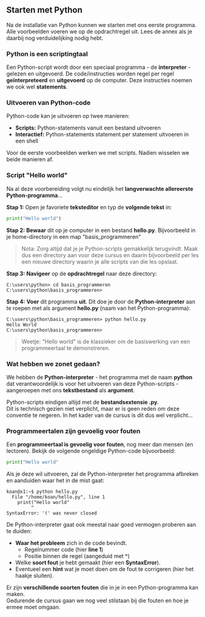 ## Starten met Python

Na de installatie van Python kunnen we starten met ons eerste programma.
Alle voorbeelden voeren we op de opdrachtregel uit. Lees de annex als je daarbij nog verduidelijking nodig hebt.

### Python is een scriptingtaal

Een Python-script wordt door een speciaal programma - de **interpreter** - gelezen en uitgevoerd.
De code/instructies worden regel per regel **geïnterpreteerd** en **uitgevoerd** op de computer.
Deze instructies noemen we ook wel **statements**.

### Uitvoeren van Python-code

Python-code kan je uitvoeren op twee manieren:

* **Scripts:** Python-statements vanuit een bestand uitvoeren
* **Interactief:** Python-statements statement per statement uitvoeren in een shell

Voor de eerste voorbeelden werken we met scripts. Nadien wisselen we beide manieren af.

### Script "Hello world"

Na al deze voorbereiding volgt nu eindelijk het **langverwachte allereerste Python-programma**...

**Stap 1:** Open je favoriete **teksteditor** en typ de **volgende tekst** in:

~~~python
print("Hello world")
~~~

**Stap 2:** **Bewaar** dit op je computer in een bestand **hello.py**.
Bijvoorbeeld in je home-directory in een map "basis_programmeren"

> Nota: Zorg altijd dat je je Python-scripts gemakkelijk terugvindt. Maak dus een directory aan voor deze cursus en daarin bijvoorbeeld per les een nieuwe directory waarin je alle scripts van die les opslaat.

**Stap 3:** **Navigeer** op de **opdrachtregel** naar deze directory:

~~~
C:\users\python> cd basis_programmeren
C:\users\python\basis_programmeren> 
~~~

**Stap 4:** **Voer** dit programma **uit**.
Dit doe je door de **Python-interpreter** aan te roepen met als argument **hello.py** (naam van het Python-programma):

~~~
C:\users\python\basis_programmeren> python hello.py
Hello World
C:\users\python\basis_programmeren> 
~~~

> Weetje: "Hello world" is de klassieker om de basiswerking van een programmeertaal te demonstreren.

### Wat hebben we zonet gedaan?

We hebben de **Python-interpreter** - het programma met de naam **python** dat verantwoordelijk is voor het uitvoeren van deze Python-scripts - aangeroepen met ons **tekstbestand** als **argument**.

Python-scripts eindigen altijd met de **bestandsextensie .py**.  
Dit is technisch gezien niet verplicht, maar er is geen reden om deze conventie te negeren. In het kader van de cursus is dit dus wel verplicht...

### Programmeertalen zijn gevoelig voor fouten

Een **programmeertaal is gevoelig voor fouten**, nog meer dan mensen (en lectoren).
Bekijk de volgende ongeldige Python-code bijvoorbeeld:

~~~python
print("Hello world"
~~~

Als je deze wil uitvoeren, zal de Python-interpreter het programma afbreken en aanduiden waar het in de mist gaat:

~~~
koan@x1:~$ python hello.py
  File "/home/koan/hello.py", line 1
    print("Hello world"
         ^
SyntaxError: '(' was never closed
~~~

De Python-interpreter gaat ook meestal naar goed vermogen proberen aan te duiden:

* **Waar het probleem** zich in de code bevindt.
    * Regelnummer code (hier **line 1**)
    * Positie binnen de regel (aangeduid met **^**)
* Welke **soort fout** je hebt gemaakt (hier een **SyntaxError**).
* Eventueel een **hint** wat je moet doen om de fout te corrigeren (hier het haakje sluiten).

Er zijn **verschillende soorten fouten** die in je in een Python-programma kan maken.  
Gedurende de cursus gaan we nog veel stilstaan bij die fouten en hoe je ermee moet omgaan.
